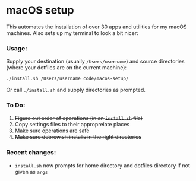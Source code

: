 # macOS setup

This automates the installation of over 30 apps and utilities for my macOS machines. Also sets up my terminal to look a bit nicer:



### Usage:

Supply your destination (usually `/Users/username`) and source directories (where your dotfiles are on the current machine):

```bash
./install.sh /Users/username code/macos-setup/
```

Or call `./install.sh` and supply directories as prompted.

### To Do:

1. ~~Figure out order of operations (in an `install.sh` file)~~
2. Copy settings files to their appropreiate places
3. Make sure operations are safe
4. ~~Make sure dobrew.sh installs in the right directories~~

### Recent changes:

- `install.sh` now prompts for home directory and dotfiles directory if not given as `args`